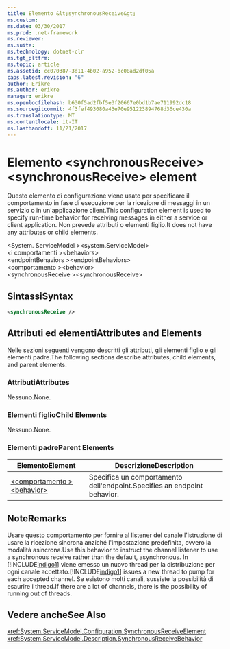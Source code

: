```yaml
---
title: Elemento &lt;synchronousReceive&gt;
ms.custom: 
ms.date: 03/30/2017
ms.prod: .net-framework
ms.reviewer: 
ms.suite: 
ms.technology: dotnet-clr
ms.tgt_pltfrm: 
ms.topic: article
ms.assetid: cc070387-3d11-4b02-a952-bc08ad2df05a
caps.latest.revision: "6"
author: Erikre
ms.author: erikre
manager: erikre
ms.openlocfilehash: b630f5ad2fbf5e3f20667e0bd1b7ae711992dc18
ms.sourcegitcommit: 4f3fef493080a43e70e951223894768d36ce430a
ms.translationtype: MT
ms.contentlocale: it-IT
ms.lasthandoff: 11/21/2017
---
```

# <a name="ltsynchronousreceivegt-element"></a><span data-ttu-id="f5792-102">Elemento &lt;synchronousReceive&gt;</span><span class="sxs-lookup"><span data-stu-id="f5792-102">&lt;synchronousReceive&gt; element</span></span>
<span data-ttu-id="f5792-103">Questo elemento di configurazione viene usato per specificare il comportamento in fase di esecuzione per la ricezione di messaggi in un servizio o in un'applicazione client.</span><span class="sxs-lookup"><span data-stu-id="f5792-103">This configuration element is used to specify run-time behavior for receiving messages in either a service or client application.</span></span> <span data-ttu-id="f5792-104">Non prevede attributi o elementi figlio.</span><span class="sxs-lookup"><span data-stu-id="f5792-104">It does not have any attributes or child elements.</span></span>  
  
 <span data-ttu-id="f5792-105">\<System. ServiceModel ></span><span class="sxs-lookup"><span data-stu-id="f5792-105">\<system.ServiceModel></span></span>  
<span data-ttu-id="f5792-106">\<i comportamenti ></span><span class="sxs-lookup"><span data-stu-id="f5792-106">\<behaviors></span></span>  
<span data-ttu-id="f5792-107">\<endpointBehaviors ></span><span class="sxs-lookup"><span data-stu-id="f5792-107">\<endpointBehaviors></span></span>  
<span data-ttu-id="f5792-108">\<comportamento ></span><span class="sxs-lookup"><span data-stu-id="f5792-108">\<behavior></span></span>  
<span data-ttu-id="f5792-109">\<synchronousReceive ></span><span class="sxs-lookup"><span data-stu-id="f5792-109">\<synchronousReceive></span></span>  
  
## <a name="syntax"></a><span data-ttu-id="f5792-110">Sintassi</span><span class="sxs-lookup"><span data-stu-id="f5792-110">Syntax</span></span>  
  
```xml  
<synchronousReceive />  
```  
  
## <a name="attributes-and-elements"></a><span data-ttu-id="f5792-111">Attributi ed elementi</span><span class="sxs-lookup"><span data-stu-id="f5792-111">Attributes and Elements</span></span>  
 <span data-ttu-id="f5792-112">Nelle sezioni seguenti vengono descritti gli attributi, gli elementi figlio e gli elementi padre.</span><span class="sxs-lookup"><span data-stu-id="f5792-112">The following sections describe attributes, child elements, and parent elements.</span></span>  
  
### <a name="attributes"></a><span data-ttu-id="f5792-113">Attributi</span><span class="sxs-lookup"><span data-stu-id="f5792-113">Attributes</span></span>  
 <span data-ttu-id="f5792-114">Nessuno.</span><span class="sxs-lookup"><span data-stu-id="f5792-114">None.</span></span>  
  
### <a name="child-elements"></a><span data-ttu-id="f5792-115">Elementi figlio</span><span class="sxs-lookup"><span data-stu-id="f5792-115">Child Elements</span></span>  
 <span data-ttu-id="f5792-116">Nessuno.</span><span class="sxs-lookup"><span data-stu-id="f5792-116">None.</span></span>  
  
### <a name="parent-elements"></a><span data-ttu-id="f5792-117">Elementi padre</span><span class="sxs-lookup"><span data-stu-id="f5792-117">Parent Elements</span></span>  
  
|<span data-ttu-id="f5792-118">Elemento</span><span class="sxs-lookup"><span data-stu-id="f5792-118">Element</span></span>|<span data-ttu-id="f5792-119">Descrizione</span><span class="sxs-lookup"><span data-stu-id="f5792-119">Description</span></span>|  
|-------------|-----------------|  
|[<span data-ttu-id="f5792-120">\<comportamento ></span><span class="sxs-lookup"><span data-stu-id="f5792-120">\<behavior></span></span>](../../../../../docs/framework/configure-apps/file-schema/wcf/behavior-of-endpointbehaviors.md)|<span data-ttu-id="f5792-121">Specifica un comportamento dell'endpoint.</span><span class="sxs-lookup"><span data-stu-id="f5792-121">Specifies an endpoint behavior.</span></span>|  
  
## <a name="remarks"></a><span data-ttu-id="f5792-122">Note</span><span class="sxs-lookup"><span data-stu-id="f5792-122">Remarks</span></span>  
 <span data-ttu-id="f5792-123">Usare questo comportamento per fornire al listener del canale l'istruzione di usare la ricezione sincrona anziché l'impostazione predefinita, ovvero la modalità asincrona.</span><span class="sxs-lookup"><span data-stu-id="f5792-123">Use this behavior to instruct the channel listener to use a synchronous receive rather than the default, asynchronous.</span></span> <span data-ttu-id="f5792-124">In [!INCLUDE[indigo1](../../../../../includes/indigo1-md.md)] viene emesso un nuovo thread per la distribuzione per ogni canale accettato.</span><span class="sxs-lookup"><span data-stu-id="f5792-124">[!INCLUDE[indigo1](../../../../../includes/indigo1-md.md)] issues a new thread to pump for each accepted channel.</span></span> <span data-ttu-id="f5792-125">Se esistono molti canali, sussiste la possibilità di esaurire i thread.</span><span class="sxs-lookup"><span data-stu-id="f5792-125">If there are a lot of channels, there is the possibility of running out of threads.</span></span>  
  
## <a name="see-also"></a><span data-ttu-id="f5792-126">Vedere anche</span><span class="sxs-lookup"><span data-stu-id="f5792-126">See Also</span></span>  
 <xref:System.ServiceModel.Configuration.SynchronousReceiveElement>  
 <xref:System.ServiceModel.Description.SynchronousReceiveBehavior>
